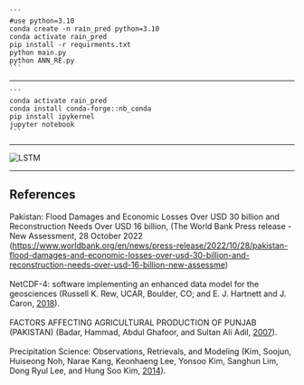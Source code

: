 ````
```
#use python=3.10
conda create -n rain_pred python=3.10
conda activate rain_pred
pip install -r requirments.txt
python main.py
python ANN_RE.py
```
````

-----

````
```
conda activate rain_pred
conda install conda-forge::nb_conda
pip install ipykernel
jupyter notebook
```
````

-----

![LSTM](https://github.com/irfan112/Enhancing-Heavy-Rainfall-Prediction/assets/34466333/d088144c-b64d-480d-bb18-406bae2cc81b)


-----

## References

Pakistan: Flood Damages and Economic Losses Over USD 30 billion and Reconstruction Needs Over USD 16 billion, 
(The World Bank Press release - New Assessment, 28 October 2022 (https://www.worldbank.org/en/news/press-release/2022/10/28/pakistan-flood-damages-and-economic-losses-over-usd-30-billion-and-reconstruction-needs-over-usd-16-billion-new-assessme) 
<br/><br/>
NetCDF-4: software implementing an enhanced data model for the geosciences
(Russell K. Rew, UCAR, Boulder, CO; and E. J. Hartnett and J. Caron, [2018](https://ams.confex.com/ams/Annual2006/techprogram/paper_104931.htm)).
<br/><br/>
FACTORS AFFECTING AGRICULTURAL PRODUCTION OF PUNJAB (PAKISTAN)
(Badar, Hammad, Abdul Ghafoor, and Sultan Ali Adil, [2007](https://pakjas.com.pk/papers/303.pdf)).
<br/><br/>
Precipitation Science: Observations, Retrievals, and Modeling
(Kim, Soojun, Huiseong Noh, Narae Kang, Keonhaeng Lee, Yonsoo Kim, Sanghun Lim, Dong Ryul Lee, and Hung Soo Kim, [2014](https://www.hindawi.com/journals/amete/2014/517571/)).

